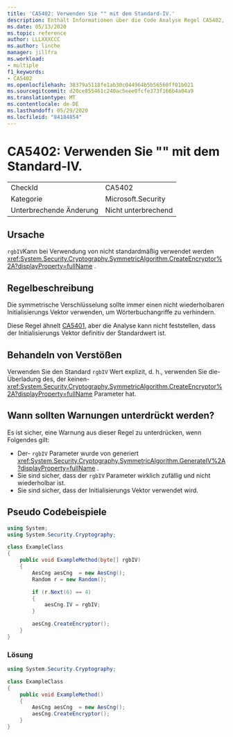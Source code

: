 ```yaml
---
title: 'CA5402: Verwenden Sie "" mit dem Standard-IV.'
description: Enthält Informationen über die Code Analyse Regel CA5402, einschließlich der Gründe, der Behebung von Verstößen und der Zeit, zu der Sie unterdrückt werden soll.
ms.date: 05/13/2020
ms.topic: reference
author: LLLXXXCCC
ms.author: linche
manager: jillfra
ms.workload:
- multiple
f1_keywords:
- CA5402
ms.openlocfilehash: 38379a5118fe1ab30c044964b5b56560ff01b021
ms.sourcegitcommit: d20ce855461c240ac5eee0fcfe373f166b4a04a9
ms.translationtype: MT
ms.contentlocale: de-DE
ms.lasthandoff: 05/29/2020
ms.locfileid: "84184854"
---
```

# <a name="ca5402-use-createencryptor-with-the-default-iv"></a>CA5402: Verwenden Sie "" mit dem Standard-IV.

|||
|-|-|
|CheckId|CA5402|
|Kategorie|Microsoft.Security|
|Unterbrechende Änderung|Nicht unterbrechend|

## <a name="cause"></a>Ursache

`rgbIV`Kann bei Verwendung von nicht standardmäßig verwendet werden <xref:System.Security.Cryptography.SymmetricAlgorithm.CreateEncryptor%2A?displayProperty=fullName> .

## <a name="rule-description"></a>Regelbeschreibung

Die symmetrische Verschlüsselung sollte immer einen nicht wiederholbaren Initialisierungs Vektor verwenden, um Wörterbuchangriffe zu verhindern.

Diese Regel ähnelt [CA5401](ca5401.md), aber die Analyse kann nicht feststellen, dass der Initialisierungs Vektor definitiv der Standardwert ist.

## <a name="how-to-fix-violations"></a>Behandeln von Verstößen

Verwenden Sie den Standard `rgbIV` Wert explizit, d. h., verwenden Sie die-Überladung des, der keinen- <xref:System.Security.Cryptography.SymmetricAlgorithm.CreateEncryptor%2A?displayProperty=fullName> Parameter hat.

## <a name="when-to-suppress-warnings"></a>Wann sollten Warnungen unterdrückt werden?

Es ist sicher, eine Warnung aus dieser Regel zu unterdrücken, wenn Folgendes gilt:

- Der- `rgbIV` Parameter wurde von generiert <xref:System.Security.Cryptography.SymmetricAlgorithm.GenerateIV%2A?displayProperty=fullName> .
- Sie sind sicher, dass der `rgbIV` Parameter wirklich zufällig und nicht wiederholbar ist.
- Sie sind sicher, dass der Initialisierungs Vektor verwendet wird.

## <a name="pseudo-code-examples"></a>Pseudo Codebeispiele

```csharp
using System;
using System.Security.Cryptography;

class ExampleClass
{
    public void ExampleMethod(byte[] rgbIV)
    {
        AesCng aesCng  = new AesCng();
        Random r = new Random();

        if (r.Next(6) == 4)
        {
            aesCng.IV = rgbIV;
        }

        aesCng.CreateEncryptor();
    }
}
```

### <a name="solution"></a>Lösung

```csharp
using System.Security.Cryptography;

class ExampleClass
{
    public void ExampleMethod()
    {
        AesCng aesCng  = new AesCng();
        aesCng.CreateEncryptor();
    }
}
```
